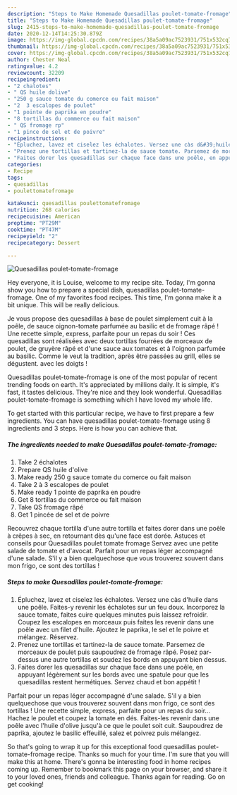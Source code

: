 ```yaml
---
description: "Steps to Make Homemade Quesadillas poulet-tomate-fromage"
title: "Steps to Make Homemade Quesadillas poulet-tomate-fromage"
slug: 2415-steps-to-make-homemade-quesadillas-poulet-tomate-fromage
date: 2020-12-14T14:25:30.879Z
image: https://img-global.cpcdn.com/recipes/38a5a09ac7523931/751x532cq70/quesadillas-poulet-tomate-fromage-photo-principale-de-la-recette.jpg
thumbnail: https://img-global.cpcdn.com/recipes/38a5a09ac7523931/751x532cq70/quesadillas-poulet-tomate-fromage-photo-principale-de-la-recette.jpg
cover: https://img-global.cpcdn.com/recipes/38a5a09ac7523931/751x532cq70/quesadillas-poulet-tomate-fromage-photo-principale-de-la-recette.jpg
author: Chester Neal
ratingvalue: 4.2
reviewcount: 32209
recipeingredient:
- "2 chalotes"
- " QS huile dolive"
- "250 g sauce tomate du comerce ou fait maison"
- "2  3 escalopes de poulet"
- "1 pointe de paprika en poudre"
- "8 tortillas du commerce ou fait maison"
- " QS fromage rp"
- "1 pince de sel et de poivre"
recipeinstructions:
- "Épluchez, lavez et ciselez les échalotes. Versez une càs d&#39;huile dans une poêle. Faites-y revenir les échalotes sur un feu doux. Incorporez la sauce tomate, faites cuire quelques minutes puis laissez refroidir. Coupez les escalopes en morceaux puis faites les revenir dans une poêle avec un filet d&#39;huile. Ajoutez le paprika, le sel et le poivre et mélangez. Réservez."
- "Prenez une tortillas et tartinez-la de sauce tomate. Parsemez de morceaux de poulet puis saupoudrez de fromage râpé. Posez par-dessus une autre tortillas et soudez les bords en appuyant bien dessus."
- "Faites dorer les quesadillas sur chaque face dans une poêle, en appuyant légèrement sur les bords avec une spatule pour que les quesadillas restent hermétiques. Servez chaud et bon appétit !"
categories:
- Recipe
tags:
- quesadillas
- poulettomatefromage

katakunci: quesadillas poulettomatefromage 
nutrition: 268 calories
recipecuisine: American
preptime: "PT29M"
cooktime: "PT47M"
recipeyield: "2"
recipecategory: Dessert

---
```



![Quesadillas poulet-tomate-fromage](https://img-global.cpcdn.com/recipes/38a5a09ac7523931/751x532cq70/quesadillas-poulet-tomate-fromage-photo-principale-de-la-recette.jpg)

Hey everyone, it is Louise, welcome to my recipe site. Today, I'm gonna show you how to prepare a special dish, quesadillas poulet-tomate-fromage. One of my favorites food recipes. This time, I'm gonna make it a bit unique. This will be really delicious.

Je vous propose des quesadillas à base de poulet simplement cuit à la poêle, de sauce oignon-tomate parfumée au basilic et de fromage râpé ! Une recette simple, express, parfaite pour un repas du soir ! Ces quesadillas sont réalisées avec deux tortillas fourrées de morceaux de poulet, de gruyère râpé et d&#39;une sauce aux tomates et à l&#39;oignon parfumée au basilic. Comme le veut la tradition, après être passées au grill, elles se dégustent. avec les doigts !

Quesadillas poulet-tomate-fromage is one of the most popular of recent trending foods on earth. It's appreciated by millions daily. It is simple, it's fast, it tastes delicious. They're nice and they look wonderful. Quesadillas poulet-tomate-fromage is something which I have loved my whole life.


To get started with this particular recipe, we have to first prepare a few ingredients. You can have quesadillas poulet-tomate-fromage using 8 ingredients and 3 steps. Here is how you can achieve that.

<!--inarticleads1-->

##### The ingredients needed to make Quesadillas poulet-tomate-fromage:

1. Take 2 échalotes
1. Prepare  QS huile d&#39;olive
1. Make ready 250 g sauce tomate du comerce ou fait maison
1. Take 2 à 3 escalopes de poulet
1. Make ready 1 pointe de paprika en poudre
1. Get 8 tortillas du commerce ou fait maison
1. Take  QS fromage râpé
1. Get 1 pincée de sel et de poivre


Recouvrez chaque tortilla d&#39;une autre tortilla et faites dorer dans une poêle à crêpes à sec, en retournant dès qu&#39;une face est dorée. Astuces et conseils pour Quesadillas poulet tomate fromage Servez avec une petite salade de tomate et d&#39;avocat. Parfait pour un repas léger accompagné d&#39;une salade. S&#39;il y a bien quelquechose que vous trouverez souvent dans mon frigo, ce sont des tortillas ! 

<!--inarticleads2-->

##### Steps to make Quesadillas poulet-tomate-fromage:

1. Épluchez, lavez et ciselez les échalotes. Versez une càs d&#39;huile dans une poêle. Faites-y revenir les échalotes sur un feu doux. Incorporez la sauce tomate, faites cuire quelques minutes puis laissez refroidir. Coupez les escalopes en morceaux puis faites les revenir dans une poêle avec un filet d&#39;huile. Ajoutez le paprika, le sel et le poivre et mélangez. Réservez.
1. Prenez une tortillas et tartinez-la de sauce tomate. Parsemez de morceaux de poulet puis saupoudrez de fromage râpé. Posez par-dessus une autre tortillas et soudez les bords en appuyant bien dessus.
1. Faites dorer les quesadillas sur chaque face dans une poêle, en appuyant légèrement sur les bords avec une spatule pour que les quesadillas restent hermétiques. Servez chaud et bon appétit !


Parfait pour un repas léger accompagné d&#39;une salade. S&#39;il y a bien quelquechose que vous trouverez souvent dans mon frigo, ce sont des tortillas ! Une recette simple, express, parfaite pour un repas du soir… Hachez le poulet et coupez la tomate en dés. Faites-les revenir dans une poêle avec l&#39;huile d&#39;olive jusqu&#39;à ce que le poulet soit cuit. Saupoudrez de paprika, ajoutez le basilic effeuillé, salez et poivrez puis mélangez. 

So that's going to wrap it up for this exceptional food quesadillas poulet-tomate-fromage recipe. Thanks so much for your time. I'm sure that you will make this at home. There's gonna be interesting food in home recipes coming up. Remember to bookmark this page on your browser, and share it to your loved ones, friends and colleague. Thanks again for reading. Go on get cooking!
